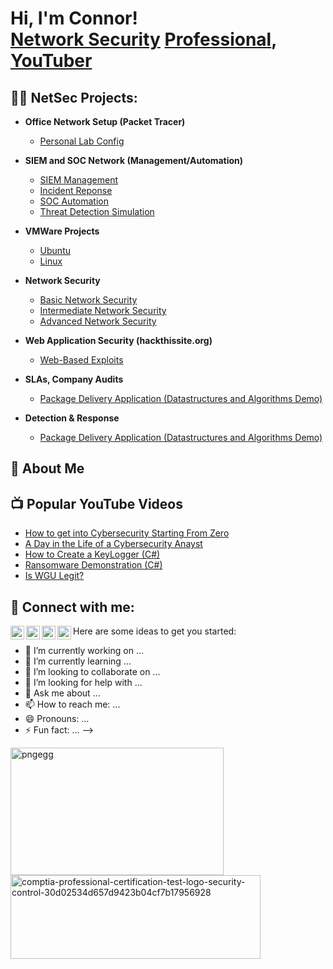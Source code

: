 <h1>Hi, I'm Connor! <br/><a href="https://github.com/joshmadakor1">Network Security</a> <a href="https://www.linkedin.com/in/joshmadakor/"> Professional</a>, <a href="https://www.youtube.com/c/joshmadakor">YouTuber</a></h1>


<h2>👨‍💻 NetSec Projects:</h2>


- <b>Office Network Setup (Packet Tracer)</b>
  - [Personal Lab Config](https://github.com/NetworkingPassionate/NetworkingMegaLab/tree/main)
  
- <b>SIEM and SOC Network (Management/Automation) </b>
  - [SIEM Management](https://github.com/joshmadakor1/Sentinel-Lab)
  - [Incident Reponse](https://github.com/joshmadakor1/Jwipe.PowerShell)
  - [SOC Automation](https://github.com/joshmadakor1/AD_PS)
  - [Threat Detection Simulation](https://github.com/joshmadakor1/PowerShell-Integrity-FIM)
    
- <b>VMWare Projects </b>
  - [Ubuntu](https://github.com/joshmadakor1/EncrypterPOC)
  - [Linux](https://github.com/joshmadakor1/EncrypterPOC)
    
- <b>Network Security</b>
  - [Basic Network Security](https://github.com/NetworkingPassionate/BasicNetworkSecurity) <b><i></b></i>
  - [Intermediate Network Security](https://github.com/NetworkingPassionate/IntermediateNetworkSecurity) <b><i></b></i>
  - [Advanced Network Security](https://github.com/NetworkingPassionate/AdvancedNetworkSecurity) <b><i></b></i>
  
- <b>Web Application Security (hackthissite.org)</b>
  - [Web-Based Exploits](https://github.com/NetworkingPassionate/Web-Based-Application-Security)

- <b>SLAs, Company Audits</b>
  - [Package Delivery Application (Datastructures and Algorithms Demo)](https://github.com/joshmadakor1/Package-Delivery-Pathfinding-Algorithm)


- <b>Detection & Response</b>
  - [Package Delivery Application (Datastructures and Algorithms Demo)](https://github.com/joshmadakor1/Package-Delivery-Pathfinding-Algorithm)


<h2>💬 About Me</h2>





<h2>📺 Popular YouTube Videos</h2>

- [How to get into Cybersecurity Starting From Zero](https://www.youtube.com/watch?v=a83ASGn_V_s)
- [A Day in the Life of a Cybersecurity Anayst](https://www.youtube.com/watch?v=uHy3oM7NnoU)
- [How to Create a KeyLogger (C#)](https://www.youtube.com/watch?v=N-L9hklSlNk)
- [Ransomware Demonstration (C#)](https://www.youtube.com/watch?v=OfvdQeh79s0)
- [Is WGU Legit?](https://www.youtube.com/watch?v=E2MwRWxDBkA)

<h2> 🤳 Connect with me:</h2>

[<img align="left" alt="JoshMadakor | YouTube" width="22px" src="https://cdn.jsdelivr.net/npm/simple-icons@v3/icons/youtube.svg" />][youtube]
[<img align="left" alt="JoshMadakor | Twitter" width="22px" src="https://cdn.jsdelivr.net/npm/simple-icons@v3/icons/twitter.svg" />][twitter]
[<img align="left" alt="JoshMadakor | LinkedIn" width="22px" src="https://cdn.jsdelivr.net/npm/simple-icons@v3/icons/linkedin.svg" />][linkedin]
[<img align="left" alt="JoshMadakor | Instagram" width="22px" src="https://cdn.jsdelivr.net/npm/simple-icons@v3/icons/instagram.svg" />][instagram]

[twitter]: https://twitter.com/joshmadakor
[youtube]: https://www.youtube.com/c/joshmadakor
[instagram]: https://www.instagram.com/joshmadakor/
[linkedin]: https://linkedin.com/in/joshmadakor


Here are some ideas to get you started:

- 🔭 I’m currently working on ...
- 🌱 I’m currently learning ...
- 👯 I’m looking to collaborate on ...
- 🤔 I’m looking for help with ...
- 💬 Ask me about ...
- 📫 How to reach me: ...
- 😄 Pronouns: ...
- ⚡ Fun fact: ...
-->
  
<img width="341" height="204" alt="pngegg" src="https://github.com/user-attachments/assets/286070ab-b5f0-4271-aaa4-0de0437914d1" />

<img width="400" height="134" alt="comptia-professional-certification-test-logo-security-control-30d02534d657d9423b04cf7b17956928" src="https://github.com/user-attachments/assets/8c94a737-912e-4711-967b-36a676cd2696" />



